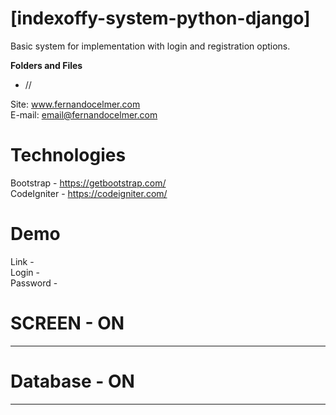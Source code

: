 # [indexoffy-system-python-django]

Basic system for implementation with login and registration options.

<p><b>Folders and Files</b></p>
<ul>
  <li> //  </li>
</ul>

Site: www.fernandocelmer.com
</br>
E-mail: email@fernandocelmer.com

# Technologies
Bootstrap - https://getbootstrap.com/ <br> 
CodeIgniter - https://codeigniter.com/ <br> 

# Demo
Link - <br> 
Login - <br> 
Password - <br> 

# SCREEN - ON 
________________________________
<p> 

# Database - ON
________________________________
<br>



